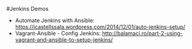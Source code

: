 #Jenkins Demos
* Automate Jenkins with Ansible: https://jcastellssala.wordpress.com/2014/12/01/auto-jenkins-setup/
* Vagrant-Ansible - Config Jenkins: http://balamaci.ro/part-2-using-vagrant-and-ansible-to-setup-jenkins/
